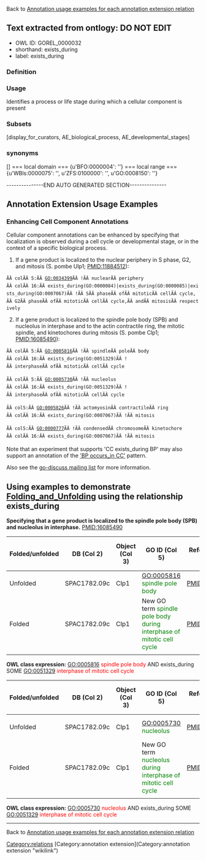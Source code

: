 Back to [Annotation usage examples for each annotation extension relation](http://wiki.geneontology.org/index.php/Annotation_usage_examples_for_each_annotation_extension_relation)

## Text extracted from ontlogy: DO NOT EDIT
* OWL ID: GOREL_0000032
* shorthand: exists_during
* label: exists_during
### Definition

### Usage
Identifies a process or life stage during which a cellular component is present
### Subsets
[display_for_curators, AE_biological_process, AE_developmental_stages]
### synonyms
[]
=== local domain ===
{u'BFO:0000004': ''}
=== local range ===
{u'WBls:0000075': '', u'ZFS:0100000': '', u'GO:0008150': ''}

---------------END AUTO GENERATED SECTION---------------


Annotation Extension Usage Examples
-----------------------------------

### Enhancing Cell Component Annotations

Cellular component annotations can be enhanced by specifying that localization is observed during a cell cycle or developmental stage, or in the context of a specific biological process.

1. If a gene product is localized to the nuclear periphery in S phase, G2, and mitosis (S. pombe Ulp1; <PMID:11884512>):

`ÃÂ colÃÂ 5:ÃÂ `[`GO:0034399`](GO:0034399)`ÃÂ !ÃÂ nuclearÃÂ periphery`
`ÃÂ colÃÂ 16:ÃÂ exists_during(GO:0000084)|exists_during(GO:0000085)|exists_during(GO:0007067)ÃÂ !ÃÂ SÃÂ phaseÃÂ ofÃÂ mitoticÃÂ cellÃÂ cycle,`
`ÃÂ G2ÃÂ phaseÃÂ ofÃÂ mitoticÃÂ cellÃÂ cycle,ÃÂ andÃÂ mitosisÃÂ respectively`

2. If a gene product is localized to the spindle pole body (SPB) and nucleolus in interphase and to the actin contractile ring, the mitotic spindle, and kinetochores during mitosis (S. pombe Clp1; <PMID:16085490>):

`ÃÂ colÃÂ 5:ÃÂ `[`GO:0005816`](GO:0005816)`ÃÂ !ÃÂ spindleÃÂ poleÃÂ body`
`ÃÂ colÃÂ 16:ÃÂ exists_during(GO:0051329)ÃÂ !ÃÂ interphaseÃÂ ofÃÂ mitoticÃÂ cellÃÂ cycle`

`ÃÂ colÃÂ 5:ÃÂ `[`GO:0005730`](GO:0005730)`ÃÂ !ÃÂ nucleolus`
`ÃÂ colÃÂ 16:ÃÂ exists_during(GO:0051329)ÃÂ !ÃÂ interphaseÃÂ ofÃÂ mitoticÃÂ cellÃÂ cycle`

`ÃÂ col5:ÃÂ `[`GO:0005826`](GO:0005826)`ÃÂ !ÃÂ actomyosinÃÂ contractileÃÂ ring`
`ÃÂ colÃÂ 16:ÃÂ exists_during(GO:0007067)ÃÂ !ÃÂ mitosis`

`ÃÂ col5:ÃÂ `[`GO:0000777`](GO:0000777)`ÃÂ !ÃÂ condensedÃÂ chromosomeÃÂ kinetochore`
`ÃÂ colÃÂ 16:ÃÂ exists_during(GO:0007067)ÃÂ !ÃÂ mitosis`

Note that an experiment that supports 'CC exists\_during BP' may also support an annotation of the ['BP occurs\_in CC'](Annotation_Cross_Products#Specifying_the_location_in_which_a_process_happens "wikilink") pattern.

Also see the [go-discuss mailing list](http://fafner.stanford.edu/pipermail/go-discuss/2011-March/005560.html) for more information.

Using examples to demonstrate [Folding\_and\_Unfolding](Folding_and_Unfolding "wikilink") using the relationship exists\_during
-------------------------------------------------------------------------------------------------------------------------------

**Specifying that a gene product is localized to the spindle pole body (SPB) and nucleolus in interphase.** <PMID:16085490>

| Folded/unfolded | DB (Col 2)   | Object (Col 3) | GO ID (Col 5)                                                                                          | Reference (Col 6) | Extension (Col 16)                                                                           | Parent terms for new folded GO term                                 |
|-----------------|--------------|----------------|--------------------------------------------------------------------------------------------------------|-------------------|----------------------------------------------------------------------------------------------|---------------------------------------------------------------------|
| Unfolded        | SPAC1782.09c | Clp1           | <GO:0005816> <span style="color:green">spindle pole body</span>                                        | <PMID:16085490>   | exists\_during(GO:0051329 <span style="color:green">interphase of mitotic cell cycle</span>) |                                                                     |
| Folded          | SPAC1782.09c | Clp1           | New GO term <span style="color:green">spindle pole body during interphase of mitotic cell cycle</span> | <PMID:16085490>   |                                                                                              | is\_a <GO:0005816> <span style="color:red">spindle pole body</span> |
||

**OWL class expression:** <GO:0005816> <span style="color:red">spindle pole body</span> AND exists\_during SOME <GO:0051329> <span style="color:red">interphase of mitotic cell cycle</span>

| Folded/unfolded | DB (Col 2)   | Object (Col 3) | GO ID (Col 5)                                                                                  | Reference (Col 6) | Extension (Col 16)                                                                           | Parent terms for new folded GO term                         |
|-----------------|--------------|----------------|------------------------------------------------------------------------------------------------|-------------------|----------------------------------------------------------------------------------------------|-------------------------------------------------------------|
| Unfolded        | SPAC1782.09c | Clp1           | <GO:0005730> <span style="color:green">nucleolus</span>                                        | <PMID:16085490>   | exists\_during(GO:0051329 <span style="color:green">interphase of mitotic cell cycle</span>) |                                                             |
| Folded          | SPAC1782.09c | Clp1           | New GO term <span style="color:green">nucleolus during interphase of mitotic cell cycle</span> | <PMID:16085490>   |                                                                                              | is\_a <GO:0005730> <span style="color:red">nucleolus</span> |
||

**OWL class expression:** <GO:0005730> <span style="color:red">nucleolus</span> AND exists\_during SOME <GO:0051329> <span style="color:red">interphase of mitotic cell cycle</span>

------------------------------------------------------------------------

Back to [Annotation usage examples for each annotation extension relation](http://wiki.geneontology.org/index.php/Annotation_usage_examples_for_each_annotation_extension_relation)

<Category:relations> [Category:annotation extension](Category:annotation extension "wikilink")
